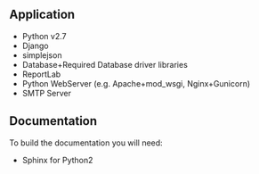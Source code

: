 Application
-----------

* Python v2.7
* Django
* simplejson
* Database+Required Database driver libraries
* ReportLab
* Python WebServer (e.g. Apache+mod_wsgi, Nginx+Gunicorn)
* SMTP Server

Documentation
-------------

To build the documentation you will need:

* Sphinx for Python2

